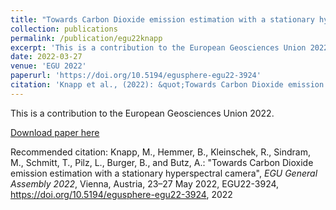 ```yaml
---
title: "Towards Carbon Dioxide emission estimation with a stationary hyperspectral camera"
collection: publications
permalink: /publication/egu22knapp
excerpt: 'This is a contribution to the European Geosciences Union 2022.'
date: 2022-03-27
venue: 'EGU 2022'
paperurl: 'https://doi.org/10.5194/egusphere-egu22-3924'
citation: 'Knapp et al., (2022): &quot;Towards Carbon Dioxide emission estimation with a stationary hyperspectral camera&quot;, <i>EGU General Assembly 2022</i>.'
---
```

This is a contribution to the European Geosciences Union 2022.

[Download paper here](https://doi.org/10.5194/egusphere-egu22-3924)

Recommended citation: Knapp, M., Hemmer, B., Kleinschek, R., Sindram, M., Schmitt, T., Pilz, L., Burger, B., and Butz, A.: "Towards Carbon Dioxide emission estimation with a stationary hyperspectral camera", <i>EGU General Assembly 2022</i>, Vienna, Austria, 23–27 May 2022, EGU22-3924, https://doi.org/10.5194/egusphere-egu22-3924, 2022